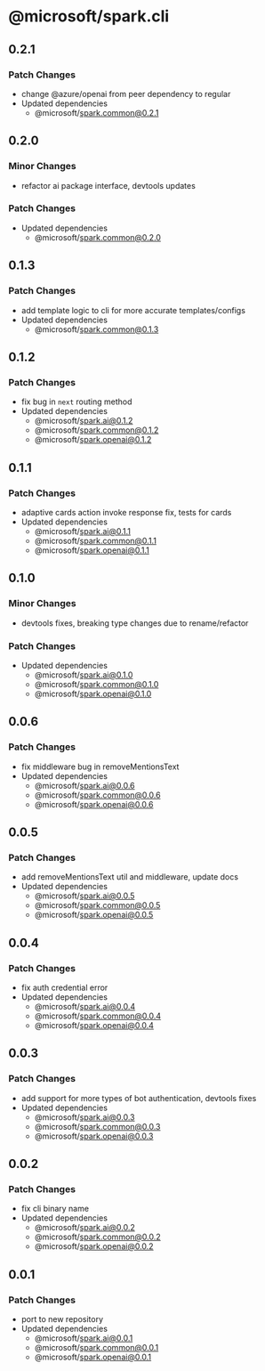 # @microsoft/spark.cli

## 0.2.1

### Patch Changes

- change @azure/openai from peer dependency to regular
- Updated dependencies
    - @microsoft/spark.common@0.2.1

## 0.2.0

### Minor Changes

- refactor ai package interface, devtools updates

### Patch Changes

- Updated dependencies
    - @microsoft/spark.common@0.2.0

## 0.1.3

### Patch Changes

- add template logic to cli for more accurate templates/configs
- Updated dependencies
    - @microsoft/spark.common@0.1.3

## 0.1.2

### Patch Changes

- fix bug in `next` routing method
- Updated dependencies
    - @microsoft/spark.ai@0.1.2
    - @microsoft/spark.common@0.1.2
    - @microsoft/spark.openai@0.1.2

## 0.1.1

### Patch Changes

- adaptive cards action invoke response fix, tests for cards
- Updated dependencies
    - @microsoft/spark.ai@0.1.1
    - @microsoft/spark.common@0.1.1
    - @microsoft/spark.openai@0.1.1

## 0.1.0

### Minor Changes

- devtools fixes, breaking type changes due to rename/refactor

### Patch Changes

- Updated dependencies
    - @microsoft/spark.ai@0.1.0
    - @microsoft/spark.common@0.1.0
    - @microsoft/spark.openai@0.1.0

## 0.0.6

### Patch Changes

- fix middleware bug in removeMentionsText
- Updated dependencies
    - @microsoft/spark.ai@0.0.6
    - @microsoft/spark.common@0.0.6
    - @microsoft/spark.openai@0.0.6

## 0.0.5

### Patch Changes

- add removeMentionsText util and middleware, update docs
- Updated dependencies
    - @microsoft/spark.ai@0.0.5
    - @microsoft/spark.common@0.0.5
    - @microsoft/spark.openai@0.0.5

## 0.0.4

### Patch Changes

- fix auth credential error
- Updated dependencies
    - @microsoft/spark.ai@0.0.4
    - @microsoft/spark.common@0.0.4
    - @microsoft/spark.openai@0.0.4

## 0.0.3

### Patch Changes

- add support for more types of bot authentication, devtools fixes
- Updated dependencies
    - @microsoft/spark.ai@0.0.3
    - @microsoft/spark.common@0.0.3
    - @microsoft/spark.openai@0.0.3

## 0.0.2

### Patch Changes

- fix cli binary name
- Updated dependencies
    - @microsoft/spark.ai@0.0.2
    - @microsoft/spark.common@0.0.2
    - @microsoft/spark.openai@0.0.2

## 0.0.1

### Patch Changes

- port to new repository
- Updated dependencies
    - @microsoft/spark.ai@0.0.1
    - @microsoft/spark.common@0.0.1
    - @microsoft/spark.openai@0.0.1
